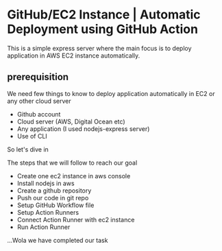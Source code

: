 # GitHub/EC2 Instance | Automatic Deployment using GitHub Action

This is a simple express server where the main focus is to deploy application in AWS EC2 instance automatically.

## prerequisition

We need few things to know to deploy application automatically in EC2 or any other cloud server

- Github account
- Cloud server (AWS, Digital Ocean etc)
- Any application (I used nodejs-express server)
- Use of CLI

So let's dive in

The steps that we will follow to reach our goal

- Create one ec2 instance in aws console
- Install nodejs in aws
- Create a github repository
- Push our code in git repo
- Setup GitHub Workflow file
- Setup Action Runners
- Connect Action Runner with ec2 instance
- Run Action Runner

...Wola we have completed our task
